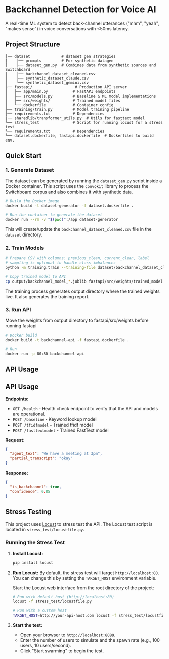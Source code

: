 # Backchannel Detection for Voice AI

A real-time ML system to detect back-channel utterances ("mhm", "yeah", "makes sense") in voice conversations with <50ms latency.

## Project Structure

```
│── dataset              # dataset gen strategies
|    ├── prompts         # For synthetic datagen
│    ├── dataset_gen.py  # Combines data from synthetic sources and Switchboard
│    ├── backchannel_dataset_cleaned.csv
│    ├── synthetic_dataset_claude.csv
│    └── synthetic_dataset_gemini.csv
├── fastapi/                   # Production API server
│   ├── app/main.py           # FastAPI endpoints
│   ├── src/models.py         # Baseline & ML model implementations
│   ├── src/weights/          # Trained model files
│   └── dockerfile            # Container config
├── training/train.py         # Model training pipeline
├── requirements.txt          # Dependencies
|── sharedlib/transformer_utils.py  # Utils for fasttext model
└── stress_test               # Script for running locust for a stress test
└── requirements.txt          # Dependencies
└── dataset.dockerfile, fastapi.dockerfile  # Dockerfiles to build env.
```

## Quick Start

### 1. Generate Dataset
The dataset can be generated by running the `dataset_gen.py` script inside a Docker container. This script uses the `convokit` library to process the Switchboard corpus and also combines it with synthetic data.

```bash
# Build the Docker image
docker build -t dataset-generator -f dataset.dockerfile .

# Run the container to generate the dataset
docker run --rm -v "$(pwd)":/app dataset-generator
```
This will create/update the `backchannel_dataset_cleaned.csv` file in the `dataset` directory.

### 2. Train Models
```bash
# Prepare CSV with columns: previous_clean, current_clean, label
# sampling is optional to handle class imbalances
python -m training.train --training-file dataset/backchannel_dataset_cleaned.csv --output-dir ./output --sampling (oversample/undersample)

# Copy trained model to API
cp output/backchannel_model_*.joblib fastapi/src/weights/trained_model.joblib
```
The training process generates output directory where the trained weights live.
It also generates the training report.

### 3. Run API
Move the weights from output directory to fastapi/src/weights before running fastapi
```bash
# Docker build
docker build -t backchannel-api -f fastapi.dockerfile .

# Run
docker run -p 80:80 backchannel-api
```

## API Usage

## API Usage

**Endpoints:**
- `GET /health` - Health check endpoint to verify that the API and models are operational.
- `POST /baseline` - Keyword lookup model
- `POST /tfidfmodel` - Trained tfidf model
- `POST /fasttextmodel` - Trained FastText model


**Request:**
```json
{
  "agent_text": "We have a meeting at 3pm",
  "partial_transcript": "okay"
}
```

**Response:**
```json
{
  "is_backchannel": true,
  "confidence": 0.85
}
```

## Stress Testing

This project uses [Locust](https://locust.io/) to stress test the API. The Locust test script is located in `stress_test/locustfile.py`.

### Running the Stress Test

1. **Install Locust:**
   ```bash
   pip install locust
   ```

2. **Run Locust:**
   By default, the stress test will target `http://localhost:80`. You can change this by setting the `TARGET_HOST` environment variable.

   Start the Locust web interface from the root directory of the project:
   ```bash
   # Run with default host (http://localhost:80)
   locust -f stress_test/locustfile.py

   # Run with a custom host
   TARGET_HOST=http://your-api-host.com locust -f stress_test/locustfile.py
   ```

3. **Start the test:**
   - Open your browser to `http://localhost:8089`.
   - Enter the number of users to simulate and the spawn rate (e.g., 100 users, 10 users/second).
   - Click "Start swarming" to begin the test.
